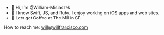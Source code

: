 - 👋 Hi, I’m @William-Misiaszek
- 🌱 I know Swift, JS, and Ruby. I enjoy working on iOS apps and web sites.
- 🍞 Lets get Coffee at The Mill in SF. 

How to reach me: will@willfrancisco.com
